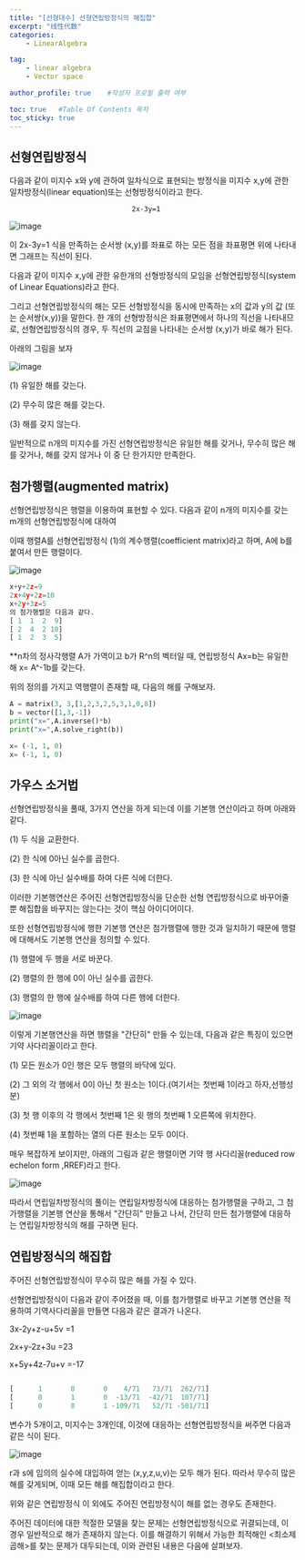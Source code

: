 ```yaml
---
title: "[선형대수] 선형연립방정식의 해집합"
excerpt: "线性代数"
categories:
    - LinearAlgebra

tag:
    - linear algebra
    - Vector space

author_profile: true    #작성자 프로필 출력 여부

toc: true   #Table Of Contents 목차 
toc_sticky: true
---
```


## 선형연립방정식
다음과 같이 미지수 x와 y에 관하여 일차식으로 표현되는 방정식을 미지수 x,y에 관한 일차방정식(linear equation)또는 선형방정식이라고 한다.

                                  2x-3y=1

![image](https://user-images.githubusercontent.com/81638919/141103278-ad4169e1-d4e0-4cb6-9c9c-7d9103096367.png)

이  2x-3y=1 식을 만족하는 순서쌍 (x,y)를 좌표로 하는 모든 점을 좌표평면 위에 나타내면 그래프는 직선이 된다.

다음과 같이 미지수 x,y에 관한 유한개의 선형방정식의 모임을 선형연립방정식(system of Linear Equations)라고 한다.

그리고 선형연립방정식의 해는 모든 선형방정식을 동시에 만족하는 x의 값과 y의 값 (또는 순서쌍(x,y))을 말한다. 한 개의 선형방정식은 좌표평면에서 하나의 직선을 나타내므로, 선형연립방정식의 경우, 두 직선의 교점을 나타내는 순서쌍 (x,y)가 바로 해가 된다. 

아래의 그림을 보자

![image](https://user-images.githubusercontent.com/81638919/141138328-5cd36333-eb4e-4fa5-8c11-c7097852ec70.png)

(1) 유일한 해를 갖는다.

(2) 무수히 많은 해를 갖는다.

(3) 해를 갖지 않는다.

일반적으로 n개의 미지수를 가진 선형연립방정식은 유일한 해를 갖거나, 무수히 많은 해를 갖거나, 해를 갖지 않거나 이 중 단 한가지만 만족한다.

## 첨가행렬(augmented matrix)

선형연립방정식은 행렬을 이용하여 표현할 수 있다. 다음과 같이 n개의 미지수를 갖는 m개의 선형연립방정식에 대하여


이때 행렬A를 선형연립방정식 (1)의 계수행렬(coefficient matrix)라고 하며, A에 b를 붙여서 만든 행렬이다.

![image](https://user-images.githubusercontent.com/81638919/141116069-c929c743-f684-4383-acd4-51c3c3f3c562.png)


```python
x+y+2z=9
2x+4y+2z=10
x+2y+3z=5
의 첨가행렬은 다음과 같다.
[ 1  1  2  9]
[ 2  4  2 10]
[ 1  2  3  5]
```

**n차의 정사각행렬 A가 가역이고 b가 R^n의 벡터일 때, 연립방정식 Ax=b는 유일한 해 x= A^-1b를 갖는다.

위의 정의를 가지고 역행렬이 존재할 때, 다음의 해를 구해보자.

```python
A = matrix(3, 3,[1,2,3,2,5,3,1,0,8])
b = vector([1,3,-1])
print("x=",A.inverse()*b)
print("x=",A.solve_right(b))
```

```python
x= (-1, 1, 0)
x= (-1, 1, 0)
```
## 가우스 소거법
선형연립방정식을 풀때, 3가지 연산을 하게 되는데 이를 기본행 연산이라고 하며 아래와 같다.

(1) 두 식을 교환한다.

(2) 한 식에 0아닌 실수를 곱한다.

(3) 한 식에 아닌 실수배를 하여 다른 식에 더한다.

이러한 기본행연산은 주어진 선형연립방정식을 단순한 선형 연립방정식으로 바꾸어줄 뿐 해집합을 바꾸지는 않는다는 것이 핵심 아이디어이다.

또한 선형연립방정식에 행한 기본행 연산은 첨가행렬에 행한 것과 일치하기 때문에 행렬에 대해서도 기본행 연산을 정의할 수 있다.

(1) 행렬에 두 행을 서로 바꾼다.

(2) 행렬의 한 행에 0이 아닌 실수를 곱한다.

(3) 행렬의 한 행에 실수배를 하여 다른 행에 더한다.

![image](https://user-images.githubusercontent.com/81638919/141116014-4fb9ec19-0ebe-430d-8c21-974abac0d788.png)



이렇게 기본행연산을 하면 행렬을 "간단히" 만들 수 있는데, 다음과 같은 특징이 있으면 기약 사다리꼴이라고 한다.

(1) 모든 원소가 0인 행은 모두 행렬의 바닥에 있다.

(2) 그 외의 각 행에서 0이 아닌 첫 원소는 1이다.(여기서는 첫번째 1이라고 하자,선행성분)

(3) 첫 행 이후의 각 행에서 첫번째 1은 윗 행의 첫번째 1 오른쪽에 위치한다.

(4) 첫번째 1을 포함하는 열의 다른 원소는 모두 0이다. 

매우 복잡하게 보이지만, 아래의 그림과 같은 행렬이면 기약 행 사다리꼴(reduced row echelon form ,RREF)라고 한다. 

![image](https://user-images.githubusercontent.com/81638919/141115700-aa2dea05-9c8c-4dcc-8dae-d49d97b826b8.png)

따라서 연립일차방정식의 풀이는 연립일차방정식에 대응하는 첨가행렬을 구하고, 그 첨가행렬을 기본행 연산을 통해서 "간단히" 만들고 나서, 간단히 만든 첨가행렬에 대응하는 연립일차방정식의 해를 구하면 된다.


## 연립방정식의 해집합

주어진 선형연립방정식이 무수히 많은 해를 가질 수 있다.

선형연립방정식이 다음과 같이 주어졌을 때, 이를 첨가행렬로 바꾸고 기본행 연산을 적용하여 기역사다리꼴을 만들면 다음과 같은 결과가 나온다.

3x-2y+z-u+5v =1

2x+y-2z+3u =23

x+5y+4z-7u+v =-17


```python

[      1       0       0    4/71   73/71  262/71]
[      0       1       0  -13/71  -42/71  107/71]
[      0       0       1 -109/71   52/71 -501/71]

```
변수가 5개이고, 미지수는 3개인데, 이것에 대응하는 선형연립방정식을 써주면 다음과 같은 식이 된다.

![image](https://user-images.githubusercontent.com/81638919/141138846-be008f11-bdaa-43c1-b1a2-33bc7f99838e.png)

r과 s에 임의의 실수에 대입하여 얻는 (x,y,z,u,v)는 모두 해가 된다. 따라서 무수히 많은 해를 갖게되며, 이때 모든 해를 해집합이라고 한다.

위와 같은 연립방정식 이 외에도 주어진 연립방정식이 해를 없는 경우도 존재한다.

주어진 데이터에 대한 적절한 모델을 찾는 문제는 선형연립방정식으로 귀결되는데, 이 경우 일반적으로 해가 존재하지 않는다. 이를 해결하기 위해서 가능한 최적해인 <최소제곱해>를 찾는 문제가 대두되는데, 이와 관련된 내용은 다음에 살펴보자.


